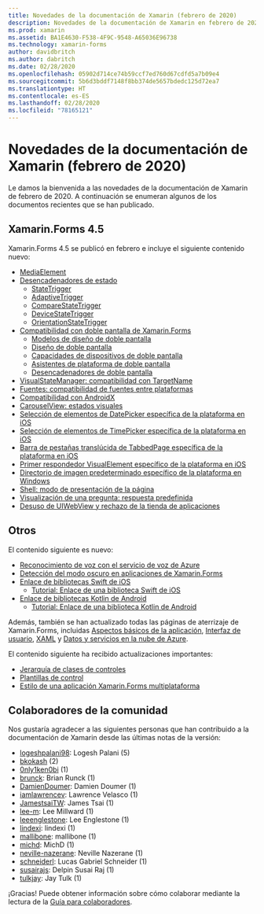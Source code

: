 ```yaml
---
title: Novedades de la documentación de Xamarin (febrero de 2020)
description: Novedades de la documentación de Xamarin en febrero de 2020.
ms.prod: xamarin
ms.assetid: BA1E4630-F538-4F9C-9548-A65036E96738
ms.technology: xamarin-forms
author: davidbritch
ms.author: dabritch
ms.date: 02/28/2020
ms.openlocfilehash: 05902d714ce74b59ccf7ed760d67cdfd5a7b09e4
ms.sourcegitcommit: 5b6d3bddf7148f8bb374de5657bdedc125d72ea7
ms.translationtype: HT
ms.contentlocale: es-ES
ms.lasthandoff: 02/28/2020
ms.locfileid: "78165121"
---
```

# <a name="xamarin-docs-whats-new-february-2020"></a>Novedades de la documentación de Xamarin (febrero de 2020)

Le damos la bienvenida a las novedades de la documentación de Xamarin de febrero de 2020. A continuación se enumeran algunos de los documentos recientes que se han publicado.

## <a name="xamarinforms-45"></a>Xamarin.Forms 4.5

Xamarin.Forms 4.5 se publicó en febrero e incluye el siguiente contenido nuevo:

- [MediaElement](~/xamarin-forms/user-interface/mediaelement.md)
- [Desencadenadores de estado](~/xamarin-forms/app-fundamentals/triggers.md#state-triggers)
  - [StateTrigger](~/xamarin-forms/app-fundamentals/triggers.md#state-trigger)
  - [AdaptiveTrigger](~/xamarin-forms/app-fundamentals/triggers.md#adaptive-trigger)
  - [CompareStateTrigger](~/xamarin-forms/app-fundamentals/triggers.md#compare-state-trigger)
  - [DeviceStateTrigger](~/xamarin-forms/app-fundamentals/triggers.md#device-state-trigger)
  - [OrientationStateTrigger](~/xamarin-forms/app-fundamentals/triggers.md#orientation-state-trigger)
- [Compatibilidad con doble pantalla de Xamarin.Forms](~/xamarin-forms/app-fundamentals/dual-screen/index.md)
  - [Modelos de diseño de doble pantalla](~/xamarin-forms/app-fundamentals/dual-screen/design-patterns.md)
  - [Diseño de doble pantalla](~/xamarin-forms/app-fundamentals/dual-screen/twopaneview.md)
  - [Capacidades de dispositivos de doble pantalla](~/xamarin-forms/app-fundamentals/dual-screen/dual-screen-info.md)
  - [Asistentes de plataforma de doble pantalla](~/xamarin-forms/app-fundamentals/dual-screen/dual-screen-helper.md)
  - [Desencadenadores de doble pantalla](~/xamarin-forms/app-fundamentals/dual-screen/triggers.md)  
- [VisualStateManager: compatibilidad con TargetName](~/xamarin-forms/user-interface/visual-state-manager.md#set-state-on-multiple-elements)
- [Fuentes: compatibilidad de fuentes entre plataformas](~/xamarin-forms/user-interface/text/fonts.md#use-a-custom-font-preview)
- [Compatibilidad con AndroidX](~/xamarin-forms/platform/android/androidx-migration.md)
- [CarouselView: estados visuales](~/xamarin-forms/user-interface/carouselview/interaction.md#define-visual-states)
- [Selección de elementos de DatePicker específica de la plataforma en iOS](~/xamarin-forms/platform/ios/datepicker-selection.md)
- [Selección de elementos de TimePicker específica de la plataforma en iOS](~/xamarin-forms/platform/ios/timepicker-selection.md)
- [Barra de pestañas translúcida de TabbedPage específica de la plataforma en iOS](~/xamarin-forms/platform/ios/tabbedpage-translucent-tabbar.md)
- [Primer respondedor VisualElement específico de la plataforma en iOS](~/xamarin-forms/platform/ios/visualelement-first-responder.md)
- [Directorio de imagen predeterminado específico de la plataforma en Windows](~/xamarin-forms/platform/windows/default-image-directory.md)
- [Shell: modo de presentación de la página](~/xamarin-forms/app-fundamentals/shell/configuration.md#set-page-presentation-mode)
- [Visualización de una pregunta: respuesta predefinida](~/xamarin-forms/user-interface/pop-ups.md#display-a-prompt)
- [Desuso de UIWebView y rechazo de la tienda de aplicaciones](~/xamarin-forms/user-interface/webview.md#uiwebview-deprecation-and-app-store-rejection-itms-90809)

## <a name="other"></a>Otros

El contenido siguiente es nuevo:

- [Reconocimiento de voz con el servicio de voz de Azure](~/xamarin-forms/data-cloud/azure-cognitive-services/speech-recognition.md)
- [Detección del modo oscuro en aplicaciones de Xamarin.Forms](~/xamarin-forms/user-interface/theming/dark-mode.md)
- [Enlace de bibliotecas Swift de iOS](~/ios/platform/binding-swift/index.md)
  - [Tutorial: Enlace de una biblioteca Swift de iOS](~/ios/platform/binding-swift/walkthrough.md)
- [Enlace de bibliotecas Kotlin de Android](~/android/platform/binding-kotlin-library/index.md)
  - [Tutorial: Enlace de una biblioteca Kotlin de Android](~/android/platform/binding-kotlin-library/walkthrough.md)

Además, también se han actualizado todas las páginas de aterrizaje de Xamarin.Forms, incluidas [Aspectos básicos de la aplicación](~/xamarin-forms/app-fundamentals/index.yml), [Interfaz de usuario](~/xamarin-forms/user-interface/index.yml), [XAML](~/xamarin-forms/xaml/index.yml) y [Datos y servicios en la nube de Azure](~/xamarin-forms/data-cloud/index.yml).

El contenido siguiente ha recibido actualizaciones importantes:

- [Jerarquía de clases de controles](~/xamarin-forms/internals/class-hierarchy.md)
- [Plantillas de control](~/xamarin-forms/app-fundamentals/templates/control-template.md)
- [Estilo de una aplicación Xamarin.Forms multiplataforma](~/get-started/quickstarts/styling.md)

## <a name="community-contributors"></a>Colaboradores de la comunidad

Nos gustaría agradecer a las siguientes personas que han contribuido a la documentación de Xamarin desde las últimas notas de la versión:

- [logeshpalani98](https://github.com/logeshpalani98): Logesh Palani (5)
- [bkokash](https://github.com/bkokash) (2)
- [0nly1ken0bi](https://github.com/0nly1ken0bi) (1)
- [brunck](https://github.com/brunck): Brian Runck (1)
- [DamienDoumer](https://github.com/DamienDoumer): Damien Doumer (1)
- [iamlawrencev](https://github.com/iamlawrencev): Lawrence Velasco (1)
- [JamestsaiTW](https://github.com/JamestsaiTW): James Tsai (1)
- [lee-m](https://github.com/lee-m): Lee Millward (1)
- [leeenglestone](https://github.com/leeenglestone): Lee Englestone (1)
- [lindexi](https://github.com/lindexi): lindexi (1)
- [mallibone](https://github.com/mallibone): mallibone (1)
- [michd](https://github.com/michd): MichD (1)
- [neville-nazerane](https://github.com/neville-nazerane): Neville Nazerane (1)
- [schneiderl](https://github.com/schneiderl): Lucas Gabriel Schneider (1)
- [susairajs](https://github.com/susairajs): Delpin Susai Raj (1)
- [tulkjay](https://github.com/tulkjay): Jay Tulk (1)

¡Gracias! Puede obtener información sobre cómo colaborar mediante la lectura de la [Guía para colaboradores](https://github.com/MicrosoftDocs/xamarin-docs/blob/live/CONTRIBUTING.md).
